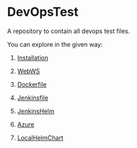 # DevOpsTest
A repository to contain all devops test files.


You can explore in the given way:

1. [Installation](https://github.com/vrp97/DevOpsTest/tree/main/Installation)

2. [WebWS](https://github.com/vrp97/DevOpsTest/tree/main/WebWS)

3. [Dockerfile](https://github.com/vrp97/DevOpsTest/tree/main/Dockerfile)

4. [Jenkinsfile](https://github.com/vrp97/DevOpsTest/tree/main/Jenkinsfile)

5. [JenkinsHelm](https://github.com/vrp97/DevOpsTest/tree/main/JenkinsHelm)

6. [Azure](https://github.com/vrp97/DevOpsTest/tree/main/Azure)

7. [LocalHelmChart](https://github.com/vrp97/DevOpsTest/tree/main/LocalHelmChart)

